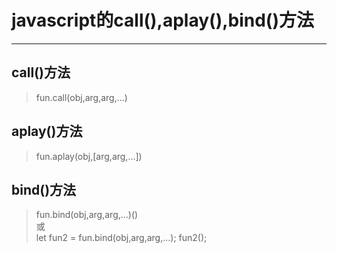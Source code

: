 # javascript的call(),aplay(),bind()方法
* * *
## call()方法
> fun.call(obj,arg,arg,...)
## aplay()方法
> fun.aplay(obj,[arg,arg,...])
## bind()方法
> fun.bind(obj,arg,arg,...)() <br> 
  或 <br>
  let fun2 = fun.bind(obj,arg,arg,...); 
  fun2();
